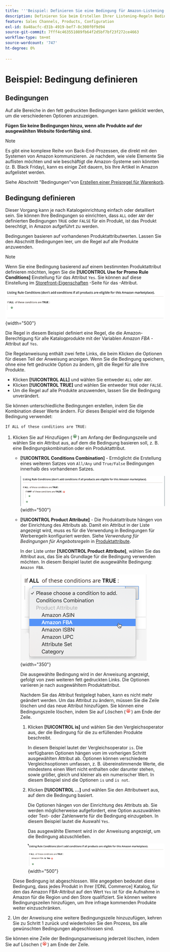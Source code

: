 ```yaml
---
title: '''Beispiel: Definieren Sie eine Bedingung für Amazon-Listening-Regeln .'
description: Definieren Sie beim Erstellen Ihrer Listening-Regeln Bedingungen zur Identifizierung der Commerce-Katalogprodukte, die auf dem Amazon Marketplace aufgeführt werden sollen.
feature: Sales Channels, Products, Configuration
exl-id: 8a48acfc-d31b-4919-bef7-8c300f0f9d94
source-git-commit: 7fff4c463551089fb64f2d5bf7bf23f272ce4663
workflow-type: tm+mt
source-wordcount: '747'
ht-degree: 0%

---
```


# Beispiel: Bedingung definieren

## Bedingungen

Auf alle Bereiche in den fett gedruckten Bedingungen kann geklickt werden, um die verschiedenen Optionen anzuzeigen.

**Fügen Sie keine Bedingungen hinzu, wenn alle Produkte auf der ausgewählten Website förderfähig sind.**

>[!NOTE]
>
>Es gibt eine komplexe Reihe von Back-End-Prozessen, die direkt mit den Systemen von Amazon kommunizieren. Je nachdem, wie viele Elemente Sie auflisten möchten und wie beschäftigt die Amazon-Systeme sein könnten (z. B. Black Friday), kann es einige Zeit dauern, bis Ihre Artikel in Amazon aufgelistet werden.

Siehe Abschnitt &quot;Bedingungen&quot;von [Erstellen einer Preisregel für Warenkorb](https://experienceleague.adobe.com/docs/commerce-admin/marketing/promotions/catalog-rules/price-rules-catalog-create.html).

## Bedingung definieren

Dieser Vorgang kann je nach Katalogeinrichtung einfach oder detailliert sein. Sie können Ihre Bedingungen so einrichten, dass `ALL` oder `ANY` der definierten Bedingungen `TRUE` oder `FALSE` für ein Produkt, ist das Produkt berechtigt, in Amazon aufgeführt zu werden.

Bedingungen basieren auf vorhandenen Produktattributwerten. Lassen Sie den Abschnitt Bedingungen leer, um die Regel auf alle Produkte anzuwenden.

>[!NOTE]
>
>Wenn Sie eine Bedingung basierend auf einem bestimmten Produktattribut definieren möchten, legen Sie die **[!UICONTROL Use for Promo Rule Conditions]** Einstellung für das Attribut `Yes`. Sie können auf diese Einstellung im [Storefront-Eigenschaften](https://experienceleague.adobe.com/docs/commerce-admin/catalog/product-attributes/product-attributes-add.html) -Seite für das -Attribut.

![Bedingung - Zeile 1](assets/ob-listing-rule-conditions-start.png){width="500"}

Die Regel in diesem Beispiel definiert eine Regel, die die Amazon-Berechtigung für alle Katalogprodukte mit der Variablen _Amazon FBA_ -Attribut auf `Yes`.

Die Regelanweisung enthält zwei fette Links, die beim Klicken die Optionen für diesen Teil der Anweisung anzeigen. Wenn Sie die Bedingung speichern, ohne eine fett gedruckte Option zu ändern, gilt die Regel für alle Ihre Produkte.

- Klicken **[!UICONTROL ALL]** und wählen Sie entweder `ALL` oder `ANY`.
- Klicken **[!UICONTROL TRUE]** und wählen Sie entweder `TRUE` oder `FALSE`.
- Um die Regel auf alle Produkte anzuwenden, lassen Sie die Bedingung unverändert.

Sie können unterschiedliche Bedingungen erstellen, indem Sie die Kombination dieser Werte ändern. Für dieses Beispiel wird die folgende Bedingung verwendet:

`If ALL of these conditions are TRUE:`

1. Klicken Sie auf Hinzufügen (![Symbol hinzufügen](assets/btn-add-grn.png)) am Anfang der Bedingungszeile und wählen Sie ein Attribut aus, auf dem die Bedingung basieren soll, z. B. eine Bedingungskombination oder ein Produktattribut.

   - **[!UICONTROL Conditions Combination]** - Ermöglicht die Erstellung eines weiteren Satzes von `All/Any` und `True/False` Bedingungen innerhalb des vorhandenen Satzes.

     ![Bedingungskombination](assets/ob-conditions-combinations.png){width="500"}

   - **[!UICONTROL Product Attribute]** - Die Produktattribute hängen von der Einrichtung des Attributs ab. Damit ein Attribut in der Liste angezeigt wird, muss es für die Verwendung in Bedingungen für Werberegeln konfiguriert werden. Siehe _Verwendung für Bedingungen für Angebotsregeln_ in [Produktattribute](https://experienceleague.adobe.com/docs/commerce-admin/catalog/product-attributes/product-attributes.html).

     In der Liste unter **[!UICONTROL Product Attribute]**, wählen Sie das Attribut aus, das Sie als Grundlage für die Bedingung verwenden möchten. In diesem Beispiel lautet die ausgewählte Bedingung: `Amazon FBA`.

     ![Bedingungszeile 2, Teil 2](assets/ob-condition-attribute-dropdown.png){width="350"}

     Die ausgewählte Bedingung wird in der Anweisung angezeigt, gefolgt von zwei weiteren fett gedruckten Links. Die Optionen variieren je nach ausgewähltem Produktattribut.

     Nachdem Sie das Attribut festgelegt haben, kann es nicht mehr geändert werden. Um das Attribut zu ändern, müssen Sie die Zeile löschen und das neue Attribut hinzufügen. Sie können eine Bedingungszeile löschen, indem Sie auf Löschen (![Löschsymbol](assets/btn-del-red.png)) am Ende der Zeile.

      1. Klicken **[!UICONTROL is]** und wählen Sie den Vergleichsoperator aus, der die Bedingung für die zu erfüllenden Produkte beschreibt.

         In diesem Beispiel lautet der Vergleichsoperator `is`. Die verfügbaren Optionen hängen vom im vorherigen Schritt ausgewählten Attribut ab. Optionen können verschiedene Vergleichsoptionen umfassen, z. B. übereinstimmende Werte, die mindestens einen Wert nicht enthalten oder darunter stehen, sowie größer, gleich und kleiner als ein numerischer Wert. In diesem Beispiel sind die Optionen `is` und `is not`.

      1. Klicken **[!UICONTROL ...]** und wählen Sie den Attributwert aus, auf dem die Bedingung basiert.

         Die Optionen hängen von der Einrichtung des Attributs ab. Sie werden möglicherweise aufgefordert, eine Option auszuwählen oder Text- oder Zahlenwerte für die Bedingung einzugeben. In diesem Beispiel lautet die Auswahl `Yes`.

         Das ausgewählte Element wird in der Anweisung angezeigt, um die Bedingung abzuschließen.

         ![Bedingungszeile 2, Teil 3](assets/ob-listing-rule-condition-is.png){width="500"}

   Diese Bedingung ist abgeschlossen. Wie angegeben bedeutet diese Bedingung, dass jedes Produkt in Ihrer [!DNL Commerce] Katalog, für den das Amazon FBA-Attribut auf den Wert `Yes` ist für die Aufnahme in Amazon für die Region und den Store qualifiziert. Sie können weitere Bedingungszeilen hinzufügen, um Ihre infrage kommenden Produkte weiter einzuschränken.

1. Um der Anweisung eine weitere Bedingungszeile hinzuzufügen, kehren Sie zu Schritt 1 zurück und wiederholen Sie den Prozess, bis alle gewünschten Bedingungen abgeschlossen sind.

Sie können eine Zeile der Bedingungsanweisung jederzeit löschen, indem Sie auf Löschen (![Löschsymbol](assets/btn-del-red.png)) am Ende der Zeile.
